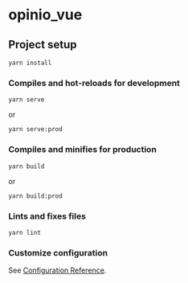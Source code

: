 # opinio_vue

## Project setup
```
yarn install
```

### Compiles and hot-reloads for development
```
yarn serve
```
or
```
yarn serve:prod
```


### Compiles and minifies for production
```
yarn build
```
or
```
yarn build:prod
```

### Lints and fixes files
```
yarn lint
```

### Customize configuration
See [Configuration Reference](https://cli.vuejs.org/config/).

